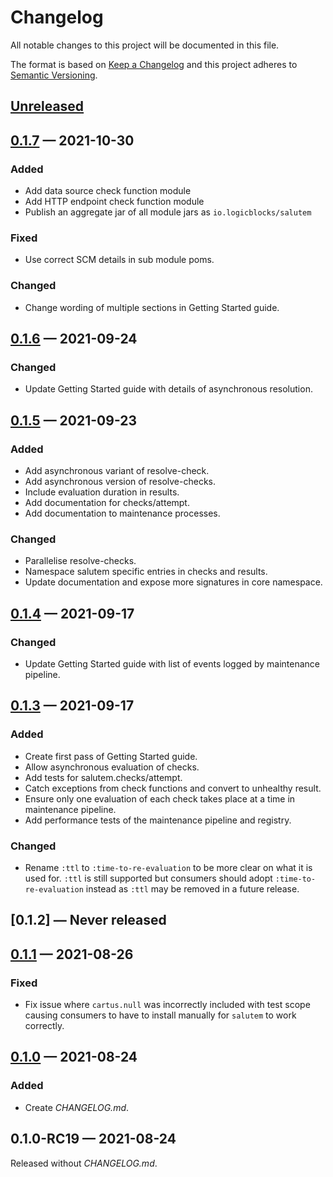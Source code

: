 # Changelog

All notable changes to this project will be documented in this file.

The format is based on [Keep a Changelog](http://keepachangelog.com)
and this project adheres to [Semantic Versioning](http://semver.org/spec/v2.0.0.html).


## [Unreleased]

## [0.1.7] — 2021-10-30

### Added
- Add data source check function module
- Add HTTP endpoint check function module
- Publish an aggregate jar of all module jars as `io.logicblocks/salutem`

### Fixed
- Use correct SCM details in sub module poms.

### Changed
- Change wording of multiple sections in Getting Started guide.

## [0.1.6] — 2021-09-24

### Changed
- Update Getting Started guide with details of asynchronous resolution.

## [0.1.5] — 2021-09-23

### Added
- Add asynchronous variant of resolve-check.
- Add asynchronous version of resolve-checks.
- Include evaluation duration in results.
- Add documentation for checks/attempt.
- Add documentation to maintenance processes.

### Changed
- Parallelise resolve-checks.
- Namespace salutem specific entries in checks and results.
- Update documentation and expose more signatures in core namespace.

## [0.1.4] — 2021-09-17

### Changed
- Update Getting Started guide with list of events logged by maintenance
  pipeline.

## [0.1.3] — 2021-09-17

### Added
- Create first pass of Getting Started guide.
- Allow asynchronous evaluation of checks.
- Add tests for salutem.checks/attempt.
- Catch exceptions from check functions and convert to unhealthy result.
- Ensure only one evaluation of each check takes place at a time in maintenance 
  pipeline.
- Add performance tests of the maintenance pipeline and registry.

### Changed
- Rename `:ttl` to `:time-to-re-evaluation` to be more clear on what it is used 
  for. `:ttl` is still supported but consumers should adopt 
  `:time-to-re-evaluation` instead as `:ttl` may be removed in a future release.

## [0.1.2] — Never released

## [0.1.1] — 2021-08-26

### Fixed
- Fix issue where `cartus.null` was incorrectly included with test scope 
  causing consumers to have to install manually for `salutem` to work correctly.

## [0.1.0] — 2021-08-24

### Added
- Create _CHANGELOG.md_.

## 0.1.0-RC19 — 2021-08-24

Released without _CHANGELOG.md_.


[0.1.0]: https://github.com/logicblocks/salutem/compare/0.1.0-RC19...0.1.0
[0.1.1]: https://github.com/logicblocks/salutem/compare/0.1.0...0.1.1
[0.1.3]: https://github.com/logicblocks/salutem/compare/0.1.1...0.1.3
[0.1.4]: https://github.com/logicblocks/salutem/compare/0.1.3...0.1.4
[0.1.5]: https://github.com/logicblocks/salutem/compare/0.1.4...0.1.5
[0.1.6]: https://github.com/logicblocks/salutem/compare/0.1.5...0.1.6
[0.1.7]: https://github.com/logicblocks/salutem/compare/0.1.6...0.1.7
[Unreleased]: https://github.com/logicblocks/salutem/compare/0.1.7...HEAD
